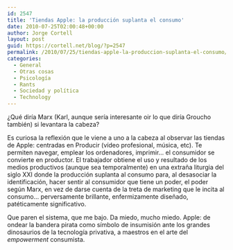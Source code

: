 ```yaml
---
id: 2547
title: 'Tiendas Apple: la producción suplanta el consumo'
date: 2010-07-25T02:00:48+00:00
author: Jorge Cortell
layout: post
guid: https://cortell.net/blog/?p=2547
permalink: /2010/07/25/tiendas-apple-la-produccion-suplanta-el-consumo/
categories:
  - General
  - Otras cosas
  - Psicología
  - Rants
  - Sociedad y polí­tica
  - Technology
---
```

¿Qué diría Marx (Karl, aunque sería interesante oir lo que diría Groucho también) si levantara la cabeza?

Es curiosa la reflexión que le viene a uno a la cabeza al observar las tiendas de Apple: centradas en Producir (vídeo profesional, música, etc). Te permiten navegar, emplear los ordenadores, imprimir... el consumidor se convierte en productor. El trabajador obtiene el uso y resultado de los medios productivos (aunque sea temporalmente) en una extraña liturgia del siglo XXI donde la producción suplanta al consumo para, al desasociar la identificación, hacer sentir al consumidor que tiene un poder, el poder según Marx, en vez de darse cuenta de la treta de marketing que le incita al consumo... perversamente brillante, enfermizamente diseñado, patéticamente significativo.

Que paren el sistema, que me bajo. Da miedo, mucho miedo. Apple: de ondear la bandera pirata como símbolo de insumisión ante los grandes dinosaurios de la tecnología privativa, a maestros en el arte del _empowerment_ consumista.
